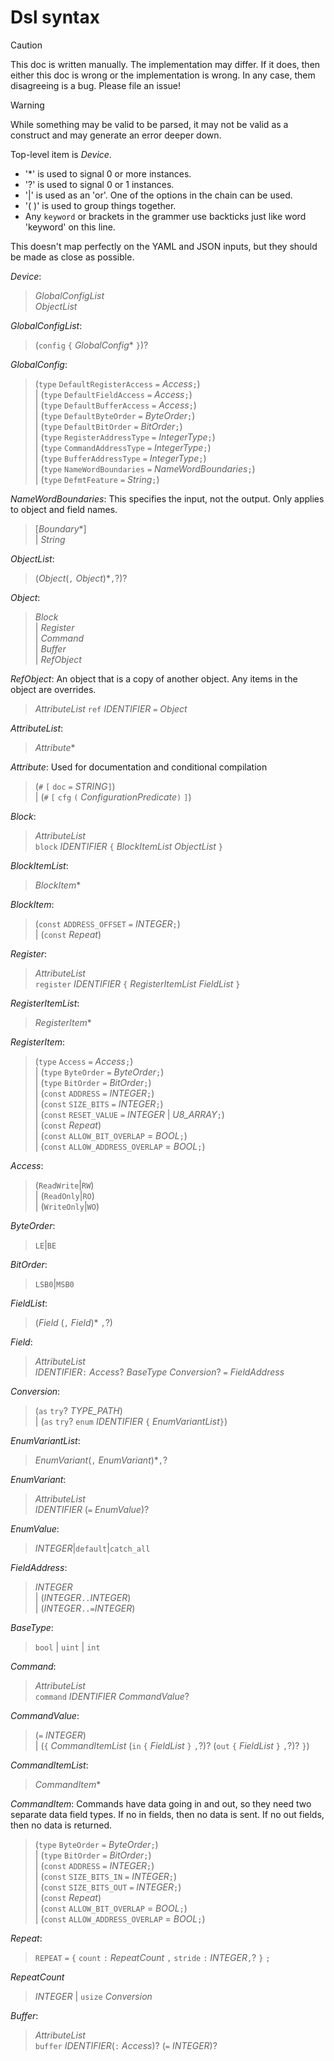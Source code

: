 # Dsl syntax

> [!CAUTION]
> This doc is written manually. The implementation may differ.
> If it does, then either this doc is wrong or the implementation is wrong.
> In any case, them disagreeing is a bug. Please file an issue!

> [!WARNING]
> While something may be valid to be parsed, it may not be valid as a construct
> and may generate an error deeper down.

Top-level item is _Device_.

- '*' is used to signal 0 or more instances.
- '?' is used to signal 0 or 1 instances.
- '|' is used as an 'or'. One of the options in the chain can be used.
- '( )' is used to group things together.
- Any `keyword` or brackets in the grammer use backticks just like word 'keyword' on this line.

This doesn't map perfectly on the YAML and JSON inputs, but they should be made as close as possible.

_Device_:
> _GlobalConfigList_  
> _ObjectList_

_GlobalConfigList_:
> (`config` `{` _GlobalConfig_* `}`)?

_GlobalConfig_:
> (`type` `DefaultRegisterAccess` `=` _Access_`;`)  
> | (`type` `DefaultFieldAccess` `=` _Access_`;`)  
> | (`type` `DefaultBufferAccess` `=` _Access_`;`)  
> | (`type` `DefaultByteOrder` `=` _ByteOrder_`;`)  
> | (`type` `DefaultBitOrder` `=` _BitOrder_`;`)  
> | (`type` `RegisterAddressType` `=` _IntegerType_`;`)  
> | (`type` `CommandAddressType` `=` _IntegerType_`;`)  
> | (`type` `BufferAddressType` `=` _IntegerType_`;`)  
> | (`type` `NameWordBoundaries` `=` _NameWordBoundaries_`;`)  
> | (`type` `DefmtFeature` `=` _String_`;`)  

_NameWordBoundaries_:
This specifies the input, not the output. Only applies to object and field names.
> [_Boundary_*]  
> | _String_

_ObjectList_:
> (_Object_(`,` _Object_)*`,`?)?

_Object_:
> _Block_  
> | _Register_  
> | _Command_  
> | _Buffer_  
> | _RefObject_  

_RefObject_:
An object that is a copy of another object. Any items in the object are overrides.
> _AttributeList_
> `ref` _IDENTIFIER_ `=` _Object_

_AttributeList_:
> _Attribute_*

_Attribute_:
Used for documentation and conditional compilation
> (`#` `[` `doc` `=` _STRING_`]`)  
> | (`#` `[` `cfg` `(` _ConfigurationPredicate_`)` `]`)  

_Block_:
> _AttributeList_  
> `block` _IDENTIFIER_ `{` _BlockItemList_ _ObjectList_ `}`  

_BlockItemList_:
> _BlockItem_*

_BlockItem_:
> (`const` `ADDRESS_OFFSET` `=` _INTEGER_`;`)  
> | (`const` _Repeat_)  

_Register_:
> _AttributeList_  
> `register` _IDENTIFIER_ `{` _RegisterItemList_ _FieldList_ `}`  

_RegisterItemList_:
> _RegisterItem_*

_RegisterItem_:
> (`type` `Access` `=` _Access_`;`)  
> | (`type` `ByteOrder` `=` _ByteOrder_`;`)  
> | (`type` `BitOrder` `=` _BitOrder_`;`)  
> | (`const` `ADDRESS` `=` _INTEGER_`;`)  
> | (`const` `SIZE_BITS` `=` _INTEGER_`;`)  
> | (`const` `RESET_VALUE` `=` _INTEGER_ | _U8_ARRAY_`;`)  
> | (`const` _Repeat_)  
> | (`const` `ALLOW_BIT_OVERLAP` = _BOOL_`;`)  
> | (`const` `ALLOW_ADDRESS_OVERLAP` = _BOOL_`;`)  

_Access_:
> (`ReadWrite`|`RW`)  
> | (`ReadOnly`|`RO`)  
> | (`WriteOnly`|`WO`)

_ByteOrder_:
> `LE`|`BE`

_BitOrder_:
> `LSB0`|`MSB0`

_FieldList_:
> (_Field_ (`,` _Field_)* `,`?)

_Field_:
> _AttributeList_  
> _IDENTIFIER_`:` _Access_? _BaseType_ _Conversion_? `=` _FieldAddress_

_Conversion_:
> (`as` `try`? _TYPE_PATH_)  
> | (`as` `try`? `enum` _IDENTIFIER_ `{` _EnumVariantList_`}`)

_EnumVariantList_:
> _EnumVariant_(`,` _EnumVariant_)*`,`?

_EnumVariant_:
> _AttributeList_  
> _IDENTIFIER_ (`=` _EnumValue_)?

_EnumValue_:
> _INTEGER_|`default`|`catch_all`

_FieldAddress_:
> _INTEGER_  
> | (_INTEGER_`..`_INTEGER_)  
> | (_INTEGER_`..=`_INTEGER_)

_BaseType_:
> `bool` | `uint` | `int`

_Command_:
> _AttributeList_  
> `command` _IDENTIFIER_ _CommandValue_?

_CommandValue_:
> (`=` _INTEGER_)  
> | (`{` _CommandItemList_ (`in` `{` _FieldList_ `}` `,`?)? (`out` `{` _FieldList_ `}` `,`?)? `}`)

_CommandItemList_:
> _CommandItem_*

_CommandItem_:
Commands have data going in and out, so they need two separate data field types.
If no in fields, then no data is sent. If no out fields, then no data is returned.
> (`type` `ByteOrder` `=` _ByteOrder_`;`)  
> | (`type` `BitOrder` `=` _BitOrder_`;`)  
> | (`const` `ADDRESS` `=` _INTEGER_`;`)  
> | (`const` `SIZE_BITS_IN` `=` _INTEGER_`;`)  
> | (`const` `SIZE_BITS_OUT` `=` _INTEGER_`;`)  
> | (`const` _Repeat_)  
> | (`const` `ALLOW_BIT_OVERLAP` = _BOOL_`;`)  
> | (`const` `ALLOW_ADDRESS_OVERLAP` = _BOOL_`;`)

_Repeat_:
> `REPEAT` `=` `{` `count` `:` _RepeatCount_ `,` `stride` `:` _INTEGER_`,`? `}` `;`

_RepeatCount_
> _INTEGER_
> | `usize` _Conversion_

_Buffer_:
> _AttributeList_  
> `buffer` _IDENTIFIER_(`:` _Access_)? (`=` _INTEGER_)?

